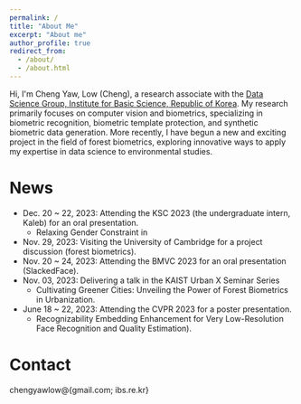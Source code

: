 ```yaml
---
permalink: /
title: "About Me"
excerpt: "About me"
author_profile: true
redirect_from: 
  - /about/
  - /about.html
---
```


Hi, I'm Cheng Yaw, Low (Cheng), a research associate with the [Data Science Group, Institute for Basic Science, Republic of Korea](https://ds.ibs.re.kr/). My research primarily focuses on computer vision and biometrics, specializing in biometric recognition, biometric template protection, and synthetic biometric data generation. More recently, I have begun a new and exciting project in the field of forest biometrics, exploring innovative ways to apply my expertise in data science to environmental studies.

# News
+ Dec. 20 ~ 22, 2023: Attending the KSC 2023 (the undergraduate intern, Kaleb) for an oral presentation.
  - Relaxing Gender Constraint in 
+ Nov. 29, 2023: Visiting the University of Cambridge for a project discussion (forest biometrics).
+ Nov. 20 ~ 24, 2023: Attending the BMVC 2023 for an oral presentation (SlackedFace).
+ Nov. 03, 2023: Delivering a talk in the KAIST Urban X Seminar Series
  - Cultivating Greener Cities: Unveiling the Power of Forest Biometrics in Urbanization.
+ June 18 ~ 22, 2023: Attending the CVPR 2023 for a poster presentation.
  - Recognizability Embedding Enhancement for Very Low-Resolution Face Recognition and Quality Estimation).

# Contact
chengyawlow@{gmail.com; ibs.re.kr}
